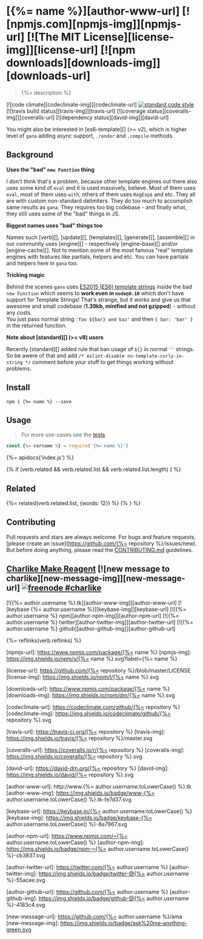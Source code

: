 # [{%= name %}][author-www-url] [![npmjs.com][npmjs-img]][npmjs-url] [![The MIT License][license-img]][license-url] [![npm downloads][downloads-img]][downloads-url] 

> {%= description %}

[![code climate][codeclimate-img]][codeclimate-url] [![standard code style][standard-img]][standard-url] [![travis build status][travis-img]][travis-url] [![coverage status][coveralls-img]][coveralls-url] [![dependency status][david-img]][david-url]

You might also be interested in [es6-template][] (>= v2), which is higher level of `gana` adding async support, `.render` and `.compile` methods.

## Background

**Uses the "bad" `new Function` thing**

I don't think that's a problem, because other template engines out there also uses some kind of `eval` and it is used massively, believe. Most of them uses `eval`, most of them uses `with`, others of them uses `RegExp`s and etc. They all are with custom non-standard delimiters. They do too much to accomplish same results as `gana`. They requires too big codebase - and finally what, they still uses some of the "bad" things in JS.

**Biggest names uses "bad" things too**

Names such [verb][], [update][], [templates][], [generate][], [assemble][] in our community uses [engine][] - respectively [engine-base][] and/or [engine-cache][]. Not to mention some of the most famous "real" template engines with features like partials, helpers and etc. You can have partials and helpers here in `gana` too.

**Tricking magic**

Behind the scenes `gana` uses [ES2015 (ES6) template strings](https://developer.mozilla.org/de/docs/Web/JavaScript/Reference/template_strings) inside the bad `new Function` which seems to **work even in `node@0.10`** which don't have support for Template Strings! That's strange, but it works and give us that awesome and small codebase (**1.39kb, minified and not gzipped**) - without any costs.  
You just pass normal string `'foo ${bar} and baz'` and then `{ bar: 'bar' }` in the returned function.

**Note about [standard][] (>= v8) users**

Recently [standard][] added rule that ban usage of `${}` in normal `''` strings. So be awere of that and add `/* eslint-disable no-template-curly-in-string */` comment before your stuff to get things working without problems.


## Install
```
npm i {%= name %} --save
```

## Usage
> For more use-cases see the [tests](./test.js)

```js
const {%= varname %} = require('{%= name %}')
```

{%= apidocs('index.js') %}

{% if (verb.related && verb.related.list && verb.related.list.length) { %}
## Related
{%= related(verb.related.list, {words: 12}) %}
{% } %}

## Contributing
Pull requests and stars are always welcome. For bugs and feature requests, [please create an issue](https://github.com/{%= repository %}/issues/new).  
But before doing anything, please read the [CONTRIBUTING.md](./CONTRIBUTING.md) guidelines.

## [Charlike Make Reagent](http://j.mp/1stW47C) [![new message to charlike][new-message-img]][new-message-url] [![freenode #charlike][freenode-img]][freenode-url]

[![{%= author.username %}.tk][author-www-img]][author-www-url] [![keybase {%= author.username %}][keybase-img]][keybase-url] [![{%= author.username %} npm][author-npm-img]][author-npm-url] [![{%= author.username %} twitter][author-twitter-img]][author-twitter-url] [![{%= author.username %} github][author-github-img]][author-github-url]

{%= reflinks(verb.reflinks) %}

[npmjs-url]: https://www.npmjs.com/package/{%= name %}
[npmjs-img]: https://img.shields.io/npm/v/{%= name %}.svg?label={%= name %}

[license-url]: https://github.com/{%= repository %}/blob/master/LICENSE
[license-img]: https://img.shields.io/npm/l/{%= name %}.svg

[downloads-url]: https://www.npmjs.com/package/{%= name %}
[downloads-img]: https://img.shields.io/npm/dm/{%= name %}.svg


[codeclimate-url]: https://codeclimate.com/github/{%= repository %}
[codeclimate-img]: https://img.shields.io/codeclimate/github/{%= repository %}.svg

[travis-url]: https://travis-ci.org/{%= repository %}
[travis-img]: https://img.shields.io/travis/{%= repository %}/master.svg

[coveralls-url]: https://coveralls.io/r/{%= repository %}
[coveralls-img]: https://img.shields.io/coveralls/{%= repository %}.svg

[david-url]: https://david-dm.org/{%= repository %}
[david-img]: https://img.shields.io/david/{%= repository %}.svg

[standard-url]: https://github.com/feross/standard
[standard-img]: https://img.shields.io/badge/code%20style-standard-brightgreen.svg


[author-www-url]: http://www.{%= author.username.toLowerCase() %}.tk
[author-www-img]: https://img.shields.io/badge/www-{%= author.username.toLowerCase() %}.tk-fe7d37.svg

[keybase-url]: https://keybase.io/{%= author.username.toLowerCase() %}
[keybase-img]: https://img.shields.io/badge/keybase-{%= author.username.toLowerCase() %}-8a7967.svg

[author-npm-url]: https://www.npmjs.com/~{%= author.username.toLowerCase() %}
[author-npm-img]: https://img.shields.io/badge/npm-~{%= author.username.toLowerCase() %}-cb3837.svg

[author-twitter-url]: https://twitter.com/{%= author.username %}
[author-twitter-img]: https://img.shields.io/badge/twitter-@{%= author.username %}-55acee.svg

[author-github-url]: https://github.com/{%= author.username %}
[author-github-img]: https://img.shields.io/badge/github-@{%= author.username %}-4183c4.svg

[freenode-url]: http://webchat.freenode.net/?channels=charlike
[freenode-img]: https://img.shields.io/badge/freenode-%23charlike-5654a4.svg

[new-message-url]: https://github.com/{%= author.username %}/ama
[new-message-img]: https://img.shields.io/badge/ask%20me-anything-green.svg